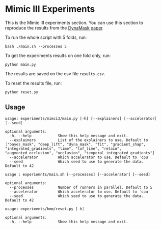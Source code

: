 # Mimic III Experiments

This is the Mimic III experiments section. You can use this
section to reproduce the results from the 
[DynaMask paper](https://arxiv.org/pdf/2106.05303.pdf).

To run the whole script with 5 folds, run:

```shell script
bash ./main.sh --processes 5
```

To get the experiments results on one fold only, run:

```shell script
python main.py
```

The results are saved on the csv file ``results.csv``. 

To reset the results file, run:

```shell script
python reset.py
```

## Usage

```
usage: experiments/mimci3/main.py [-h] [--explainers] [--accelerator] [--seed]

optional arguments:
  -h, --help            Show this help message and exit.
  --explainers          List of the explainers to use. Default to ["bayes_mask", "deep_lift", "dyna_mask", "fit", "gradient_shap", "integrated_gradients", "lime", "lof_lime", "retain", "augmented_occlusion", "occlusion", "temporal_integrated_gradients"]
  --accelerator         Which accelerator to use. Default to 'cpu'
  --seed                Which seed to use to generate the data. Default to 42
```

```
usage : experiemnts/main.sh [--processes] [--accelerator] [--seed]

optional arguments:
  --processes           Number of runners in parallel. Default to 5
  --accelerator         Which accelerator to use. Default to 'cpu'
  --seed                Which seed to use to generate the data. Default to 42
```

```
usage: experiments/hmm/reset.py [-h]

optional arguments:
  -h, --help            Show this help message and exit.
```
